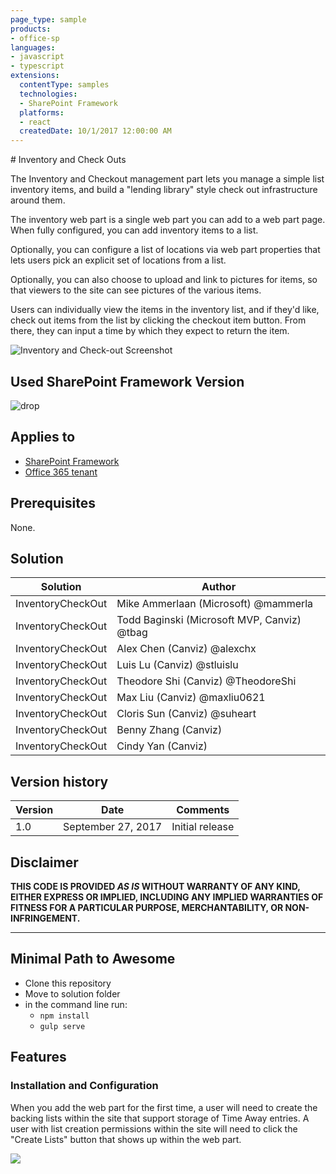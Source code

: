 ```yaml
---
page_type: sample
products:
- office-sp
languages:
- javascript
- typescript
extensions:
  contentType: samples
  technologies:
  - SharePoint Framework
  platforms:
  - react
  createdDate: 10/1/2017 12:00:00 AM
---
```

﻿# Inventory and Check Outs

The Inventory and Checkout management part lets you manage a simple list inventory items, and build a "lending library" style check out infrastructure around them.   

The inventory web part is a single web part you can add to a web part page.  When fully configured, you can add inventory items to a list.  

Optionally, you can configure a list of locations via web part properties that lets users pick an explicit set of locations from a list.

Optionally, you can also choose to upload and link to pictures for items, so that viewers to the site can see pictures of the various items.

Users can individually view the items in the inventory list, and if they'd like, check out items from the list by clicking the checkout item button.  From there, they can input a time by which they expect to return the item.

![Inventory and Check-out Screenshot](./assets/inventorycheckout.png)

## Used SharePoint Framework Version 
![drop](https://img.shields.io/badge/version-v1.1-green.svg)

## Applies to

* [SharePoint Framework](https://dev.office.com/sharepoint)
* [Office 365 tenant](https://dev.office.com/sharepoint/docs/spfx/set-up-your-development-environment)

## Prerequisites
 
None.

## Solution

Solution                     | Author                                     			|
---------------------------- | ---------------------------------------------------- |
InventoryCheckOut            | Mike Ammerlaan (Microsoft) @mammerla                 |
InventoryCheckOut            | Todd Baginski (Microsoft MVP, Canviz) @tbag          |
InventoryCheckOut            | Alex Chen (Canviz) @alexchx  						|
InventoryCheckOut            | Luis Lu (Canviz) @stluislu   						|
InventoryCheckOut            | Theodore Shi (Canviz) @TheodoreShi                   |
InventoryCheckOut            | Max Liu (Canviz) @maxliu0621 						|
InventoryCheckOut            | Cloris Sun (Canviz) @suheart                         |
InventoryCheckOut            | Benny Zhang (Canviz)                                 |
InventoryCheckOut            | Cindy Yan (Canviz)                                   |

## Version history

Version  | Date               | Comments
-------- | ------------------ | --------
1.0      | September 27, 2017 | Initial release


## Disclaimer
**THIS CODE IS PROVIDED *AS IS* WITHOUT WARRANTY OF ANY KIND, EITHER EXPRESS OR IMPLIED, INCLUDING ANY IMPLIED WARRANTIES OF FITNESS FOR A PARTICULAR PURPOSE, MERCHANTABILITY, OR NON-INFRINGEMENT.**

---

## Minimal Path to Awesome

- Clone this repository
- Move to solution folder
- in the command line run:
  - `npm install`
  - `gulp serve`

## Features

### Installation and Configuration

When you add the web part for the first time, a user will need to create the backing lists within the site that support storage of Time Away entries.  A user with list creation permissions within the site will need to click the "Create Lists" button that shows up within the web part.

<img src="https://telemetry.sharepointpnp.com/sp-dev-solutions/solutions/inventorycheckout" />
